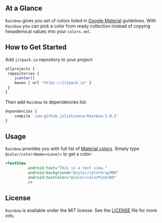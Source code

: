 ## At a Glance

`Rainbow` gives you set of colors listed in [Google Material](https://material.io/design/color/the-color-system.html#color-theme-creation) guidelines. With `Rainbow` you can pick a color from ready collection instead of copying hexademical values into your `colors.xml`.

## How to Get Started

Add `jitpack.io` repository to your project:

```javascript
allprojects {
 repositories {
    jcenter()
    maven { url "https://jitpack.io" }
 }
}
```

Then add `Rainbow` to dependencies list:

```javascript
dependencies {
    compile 'com.github.julialoseva:Rainbow:1.0.5'
}
```

## Usage

`Rainbow` provides you with full list of [Material colors](https://material.io/design/color/the-color-system.html#color-theme-creation). Simply type `@color/color<Name><Level>` to get a color:

```xml
<TextView
          android:text="This is a text view."
          android:background="@color/colorGray900"
          android:textColor="@color/colorPink300"
          />
```

## License

`Rainbow` is available under the MIT license. See the [LICENSE](./LICENSE) file for more info.
